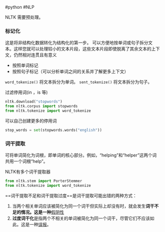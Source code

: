 #python #NLP 




NLTK 需要预处理。

### 标记化
这是将非结构化数据转化为结构化的第一步。
可以方便地按单词或句子拆分文本。这样您就可以处理较小的文本片段，这些文本片段即使脱离了其余文本的上下文，仍然相对连贯且有意义

- 按照单词标记
- 按照句子标记（可以分析单词之间的关系并了解更多上下文）

`word_tokenize()` 将文本拆分为单词。
`sent_tokenize()` 将文本拆分为句子。


过滤停用词(in ，is 等)

```python
nltk.download("stopwords")
from nltk.corpus import stopwords
from nltk.tokenize import word_tokenize
```


可以自己创建更多的停用词 
```python
stop_words = set(stopwords.words("english"))
```


### 词干提取
可将单词简化为词根，即单词的核心部分。例如，“helping”和“helper”这两个词共用一个词根“help”。

NLTK有多个词干提取器
```python
from nltk.stem import PorterStemmer
from nltk.tokenize import word_tokenize
```

==词干提取不足和词干提取过度==是词干提取可能出错的两种方式：

1. 当两个相关单词应该被简化为同一个词干但实际上却没有时，就会发生**词干不足的情况。这是一种**[假阴性](https://en.wikipedia.org/wiki/False_positives_and_false_negatives#False_negative_error)
2. **过度词干化**是指两个不相关的单词被简化为同一个词干，尽管它们不应该如此。这是一种[误报](https://en.wikipedia.org/wiki/False_positives_and_false_negatives#False_negative_error)。




